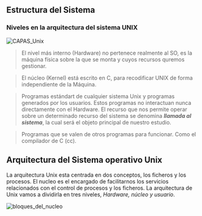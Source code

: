 ## Estructura del Sistema

### Niveles en la arquitectura del sistema UNIX

![CAPAS_Unix](https://user-images.githubusercontent.com/4338310/217193279-33506ff1-5aec-477f-8e43-1ab2cad5b45a.gif)

> El nivel más interno (Hardware) no pertenece realmente al SO, es la máquina física sobre la que se monta y cuyos recursos quremos gestionar.

> El núcleo (Kernel) está escrito en C, para recodificar UNIX de forma independiente de la Máquina.

> Programas estándart de cualquier sistema Unix y programas generados por los usuarios. Estos programas no interactuan nunca directamente con el Hardware. El recurso que nos permite operar sobre un determinado recurso del sistema se denomina ***llamada al sistema***, la cual será el objeto principal de nuestro estudio.

> Programas que se valen de otros programas para funcionar. Como el compilador de C (cc).



## Arquitectura del Sistema operativo Unix

La arquitectura Unix esta centrada en dos conceptos, los ficheros y los procesos. El nucleo es el encargado de facilitarnos los servicios relacionados con el control de procesos y los ficheros.
La arquitectura de Unix vamos a dividirla en tres niveles, *Hardware, núcleo y usuario*.  

![bloques_del_nucleo](https://user-images.githubusercontent.com/4338310/218033961-2323069f-8895-4669-977b-ea01cee51cb5.png)


